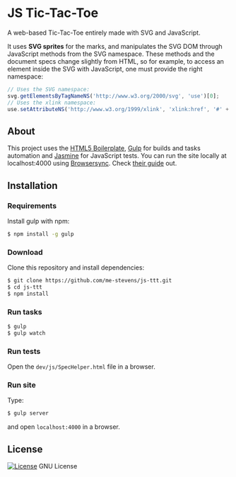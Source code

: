 # JS Tic-Tac-Toe

A web-based Tic-Tac-Toe entirely made with SVG and JavaScript.

It uses **SVG sprites** for the marks, and manipulates the SVG DOM through JavaScript methods from the SVG namespace. These methods and the document specs change slightly from HTML, so for example, to access an element inside the SVG with JavaScript, one must provide the right namespace:

```javascript
// Uses the SVG namespace:
svg.getElementsByTagNameNS('http://www.w3.org/2000/svg', 'use')[0];
// Uses the xlink namespace:
use.setAttributeNS('http://www.w3.org/1999/xlink', 'xlink:href', '#' + mark);
```


## About

This project uses the [HTML5 Boilerplate](https://html5boilerplate.com/), [Gulp](http://gulpjs.com/) for builds and tasks automation and [Jasmine](http://jasmine.github.io/) for JavaScript tests. You can run the site locally at localhost:4000 using [Browsersync](https://www.browsersync.io/). Check [their guide](https://www.browsersync.io/docs/gulp/) out.

## Installation

### Requirements

Install gulp with npm:

```bash
$ npm install -g gulp
```

### Download

Clone this repository and install dependencies:

```bash
$ git clone https://github.com/me-stevens/js-ttt.git
$ cd js-ttt
$ npm install
```

### Run tasks

```bash
$ gulp
$ gulp watch
```

### Run tests

Open the `dev/js/SpecHelper.html` file in a browser.

### Run site

Type:

```bash
$ gulp server
```

and open `localhost:4000` in a browser.

## License

[![License](https://img.shields.io/badge/gnu-license-green.svg?style=flat)](https://opensource.org/licenses/GPL-2.0)
GNU License
